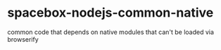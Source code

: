 # spacebox-nodejs-common-native
common code that depends on native modules that can't be loaded via browserify
